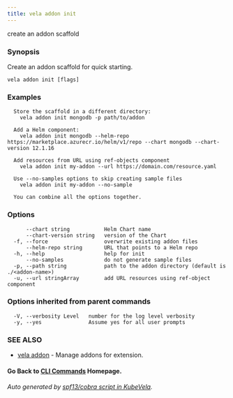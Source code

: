 ```yaml
---
title: vela addon init
---
```


create an addon scaffold

### Synopsis

Create an addon scaffold for quick starting.

```
vela addon init [flags]
```

### Examples

```
  Store the scaffold in a different directory:
	vela addon init mongodb -p path/to/addon

  Add a Helm component:
	vela addon init mongodb --helm-repo https://marketplace.azurecr.io/helm/v1/repo --chart mongodb --chart-version 12.1.16

  Add resources from URL using ref-objects component
	vela addon init my-addon --url https://domain.com/resource.yaml

  Use --no-samples options to skip creating sample files
	vela addon init my-addon --no-sample

  You can combine all the options together.
```

### Options

```
      --chart string           Helm Chart name
      --chart-version string   version of the Chart
  -f, --force                  overwrite existing addon files
      --helm-repo string       URL that points to a Helm repo
  -h, --help                   help for init
      --no-samples             do not generate sample files
  -p, --path string            path to the addon directory (default is ./<addon-name>)
  -u, --url stringArray        add URL resources using ref-object component
```

### Options inherited from parent commands

```
  -V, --verbosity Level   number for the log level verbosity
  -y, --yes               Assume yes for all user prompts
```

### SEE ALSO

* [vela addon](vela_addon)	 - Manage addons for extension.

#### Go Back to [CLI Commands](vela) Homepage.


###### Auto generated by [spf13/cobra script in KubeVela](https://github.com/kubevela/kubevela/tree/master/hack/docgen).
